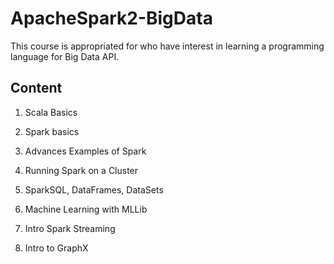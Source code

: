 # ApacheSpark2-BigData
This course is appropriated for who have interest in learning a programming language for Big Data API.

## Content

1. Scala Basics 

2. Spark basics

3. Advances Examples of Spark

4. Running Spark on a Cluster

5. SparkSQL, DataFrames, DataSets

6. Machine Learning with MLLib

7. Intro Spark Streaming

8. Intro to GraphX
